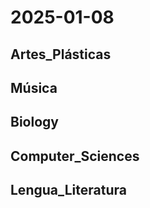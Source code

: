 # 2025-01-08 <!-- markmap: foldAll -->

## Artes_Plásticas

## Música

## Biology

## Computer_Sciences

## Lengua_Literatura

